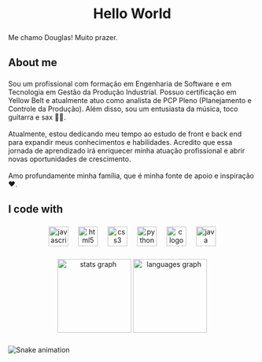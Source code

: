 
<h1 align="center">Hello World</h1>

###

<p align="left">Me chamo Douglas! Muito prazer.</p>

###

<h2 align="left">About me</h2>

###

<p align="left">Sou um profissional com formação em Engenharia de Software e em Tecnologia em Gestão da Produção Industrial. Possuo certificação em Yellow Belt e atualmente atuo como analista de PCP Pleno (Planejamento e Controle da Produção). Além disso, sou um entusiasta da música, toco guitarra e sax 🎸🎷.<br><br>Atualmente, estou dedicando meu tempo ao estudo de front e back end para expandir meus conhecimentos e habilidades. Acredito que essa jornada de aprendizado irá enriquecer minha atuação profissional e abrir novas oportunidades de crescimento.<br><br>Amo profundamente minha família, que é minha fonte de apoio e inspiração ❤️.</p>

###

<h2 align="left">I code with</h2>

###

<div align="center">
  <img src="https://cdn.jsdelivr.net/gh/devicons/devicon/icons/javascript/javascript-original.svg" height="40" alt="javascript logo"  />
  <img width="12" />
  <img src="https://cdn.jsdelivr.net/gh/devicons/devicon/icons/html5/html5-original.svg" height="40" alt="html5 logo"  />
  <img width="12" />
  <img src="https://cdn.jsdelivr.net/gh/devicons/devicon/icons/css3/css3-original.svg" height="40" alt="css3 logo"  />
  <img width="12" />
  <img src="https://cdn.jsdelivr.net/gh/devicons/devicon/icons/python/python-original.svg" height="40" alt="python logo"  />
  <img width="12" />
  <img src="https://cdn.jsdelivr.net/gh/devicons/devicon/icons/c/c-original.svg" height="40" alt="c logo"  />
  <img width="12" />
  <img src="https://cdn.jsdelivr.net/gh/devicons/devicon/icons/java/java-original.svg" height="40" alt="java logo"  />
</div>

###

<div align="center">
  <img src="https://github-readme-stats.vercel.app/api?username=Douglas-Souza-Almeida&hide_title=false&hide_rank=false&show_icons=true&include_all_commits=true&count_private=true&disable_animations=false&theme=dracula&locale=en&hide_border=false&order=1" height="150" alt="stats graph"  />
  <img src="https://github-readme-stats.vercel.app/api/top-langs?username=Douglas-Souza-Almeida&locale=en&hide_title=false&layout=compact&card_width=320&langs_count=5&theme=dracula&hide_border=false&order=2" height="150" alt="languages graph"  />
</div>

###

<img src="https://raw.githubusercontent.com/Douglas-Souza-Almeida/Douglas-Souza-Almeida/output/snake.svg" alt="Snake animation" />

###
